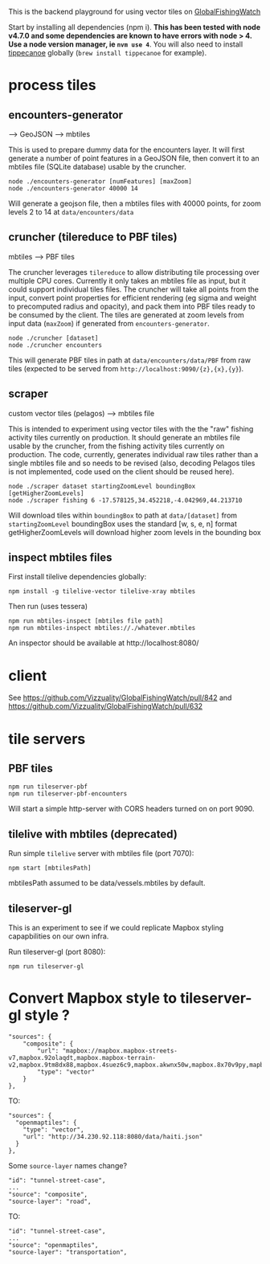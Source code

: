 This is the backend playground for using vector tiles on <a href="https://github.com/Vizzuality">GlobalFishingWatch</a>

Start by installing all dependencies (npm i). **This has been tested with node v4.7.0 and some dependencies are known to have errors with node > 4. Use a node version manager, ie `nvm use 4`**.
You will also need to install <a href="https://github.com/mapbox/tippecanoe">tippecanoe</a> globally (`brew install tippecanoe` for example).


# process tiles

## encounters-generator

--> GeoJSON --> mbtiles

This is used to prepare dummy data for the encounters layer.
It will first generate a number of point features in a GeoJSON file, then convert it to an mbtiles file (SQLite database) usable by the cruncher.

```
node ./encounters-generator [numFeatures] [maxZoom]
node ./encounters-generator 40000 14
```

Will generate a geojson file, then a mbtiles files with 40000 points, for zoom levels 2 to 14 at `data/encounters/data`

## cruncher (tilereduce to PBF tiles)

mbtiles --> PBF tiles

The cruncher leverages `tilereduce` to allow distributing tile processing over multiple CPU cores. Currently it only takes an mbtiles file as input, but it could support individual tiles files. The cruncher will take all points from the input, convert point properties for efficient rendering (eg sigma and weight to precomputed radius and opacity), and pack them into PBF tiles ready to be consumed by the client. The tiles are generated at zoom levels from input data (`maxZoom`) if generated from `encounters-generator`.

```
node ./cruncher [dataset]
node ./cruncher encounters
```

This will generate PBF tiles in path at `data/encounters/data/PBF` from raw tiles (expected to be served from `http://localhost:9090/{z},{x},{y}`).

## scraper

custom vector tiles (pelagos) --> mbtiles file

This is intended to experiment using vector tiles with the the "raw" fishing activity tiles currently on production. It should generate an mbtiles file usable by the cruncher, from the fishing activity tiles currently on production. The code, currently, generates individual raw tiles rather than a single mbtiles file and so needs to be revised (also, decoding Pelagos tiles is not implemented, code used on the client should be reused here).

```
node ./scraper dataset startingZoomLevel boundingBox [getHigherZoomLevels]
node ./scraper fishing 6 -17.578125,34.452218,-4.042969,44.213710

```
Will download tiles within `boundingBox` to path at `data/[dataset]` from `startingZoomLevel`
boundingBox uses the standard [w, s, e, n] format
getHigherZoomLevels will download higher zoom levels in the bounding box


## inspect mbtiles files

First install tilelive dependencies globally:
```
npm install -g tilelive-vector tilelive-xray mbtiles
```

Then run (uses tessera)
```
npm run mbtiles-inspect [mbtiles file path]
npm run mbtiles-inspect mbtiles://./whatever.mbtiles
```

An inspector should be available at http://localhost:8080/

# client

See
https://github.com/Vizzuality/GlobalFishingWatch/pull/842
and
https://github.com/Vizzuality/GlobalFishingWatch/pull/632


# tile servers

## PBF tiles

```
npm run tileserver-pbf
npm run tileserver-pbf-encounters
```

Will start a simple http-server with CORS headers turned on on port 9090.

## tilelive with mbtiles (deprecated)

Run simple `tilelive` server with mbtiles file (port 7070):
```
npm start [mbtilesPath]
```

mbtilesPath assumed to be data/vessels.mbtiles by default.

## tileserver-gl

This is an experiment to see if we could replicate Mapbox styling capapbilities on our own infra.

Run tileserver-gl (port 8080):
```
npm run tileserver-gl
```



# Convert Mapbox style to tileserver-gl style ?

```
"sources": {
    "composite": {
        "url": "mapbox://mapbox.mapbox-streets-v7,mapbox.92olaqdt,mapbox.mapbox-terrain-v2,mapbox.9tm8dx88,mapbox.4suez6c9,mapbox.akwnx50w,mapbox.8x70v9py,mapbox.b1l3wqbs,mapbox.cc9j0p61,mapbox.d4advw8k",
        "type": "vector"
    }
},
```
TO:
```
"sources": {
  "openmaptiles": {
    "type": "vector",
    "url": "http://34.230.92.118:8080/data/haiti.json"
  }
},
```


Some `source-layer` names change?

```
"id": "tunnel-street-case",
...
"source": "composite",
"source-layer": "road",
```
TO:
```
"id": "tunnel-street-case",
...
"source": "openmaptiles",
"source-layer": "transportation",
```
